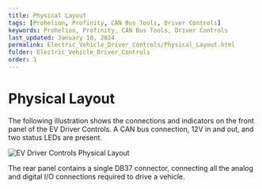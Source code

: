 ```yaml
---
title: Physical Layout
tags: [Prohelion, Profinity, CAN Bus Tools, Driver Controls]
keywords: Prohelion, Profinity, CAN Bus Tools, Driver Controls
last_updated: January 10, 2024
permalink: Electric_Vehicle_Driver_Controls/Physical_Layout.html
folder: Electric_Vehicle_Driver_Controls
order: 1
---
```


# Physical Layout

The following illustration shows the connections and indicators on the front panel of the EV Driver Controls.  A CAN bus connection, 12V in and out, and two status LEDs are present.

![EV Driver Controls Physical Layout]({{site.dox.baseurl}}/images/Driver_Control/Physical_Layout.png)

The rear panel contains a single DB37 connector, connecting all the analog and digital I/O connections required to drive a vehicle.
